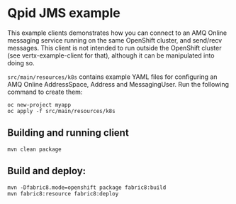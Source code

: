 # Qpid JMS example

This example clients demonstrates how you can connect to an AMQ Online messaging service running on the same OpenShift cluster,
and send/recv messages. This client is not intended to run outside the OpenShift cluster (see vertx-example-client for that), although it can be manipulated into doing so.

`src/main/resources/k8s` contains example YAML files for configuring an AMQ Online AddressSpace,
Address and MessagingUser. Run the following command to create them:

```
oc new-project myapp
oc apply -f src/main/resources/k8s
```

## Building and running client

```
mvn clean package
```

## Build and deploy:

```
mvn -Dfabric8.mode=openshift package fabric8:build
mvn fabric8:resource fabric8:deploy
```
